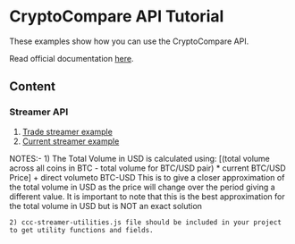 # CryptoCompare API Tutorial
These examples show how you can use the CryptoCompare API.

Read official documentation [here](https://www.cryptocompare.com/api).

## Content

### Streamer API
1. [Trade streamer example](https://cryptoqween.github.io/streamer/trade/)
2. [Current streamer example](https://cryptoqween.github.io/streamer/current/)


NOTES:-
    1) The Total Volume in USD is calculated using:
    [(total volume across all coins in BTC - total volume for BTC/USD pair) * current BTC/USD Price] + direct volumeto BTC-USD
    This is to give a closer approximation of the total volume in USD as the price will change over the period giving a different value.
    It is important to note that this is the best approximation for the total volume in USD but is NOT an exact solution


    
    2) ccc-streamer-utilities.js file should be included in your project to get utility functions and fields.